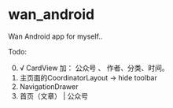 # wan_android
Wan Android app for myself..


Todo:

0. √ CardView 加： 公众号 、 作者、分类、时间。
1. 主页面的CoordinatorLayout -> hide toolbar
2. NavigationDrawer
3. 首页（文章） | 公众号

